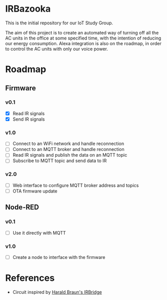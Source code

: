 # IRBazooka

This is the initial repository for our IoT Study Group.

The aim of this project is to create an automated way of turning off all the AC units in the office at some specified time, with the intention of reducing our energy consumption. Alexa integration is also on the roadmap, in order to control the AC units with only our voice power.

# Roadmap
## Firmware
### v0.1
- [x] Read IR signals
- [x] Send IR signals

### v1.0
- [ ] Connect to an WiFi network and handle reconnection
- [ ] Connect to an MQTT broker and handle reconnection
- [ ] Read IR signals and publish the data on an MQTT topic
- [ ] Subscribe to MQTT topic and send data to IR

### v2.0
- [ ] Web interface to configure MQTT broker address and topics
- [ ] OTA firmware update

## Node-RED
### v0.1
- [ ] Use it directly with MQTT
### v1.0
- [ ] Create a node to interface with the firmware

# References
- Circuit inspired by [Harald Braun's IRBridge](https://www.hackster.io/har-bra/irbridge-controlling-ir-devices-via-alexa-web-interface-66ca06)
